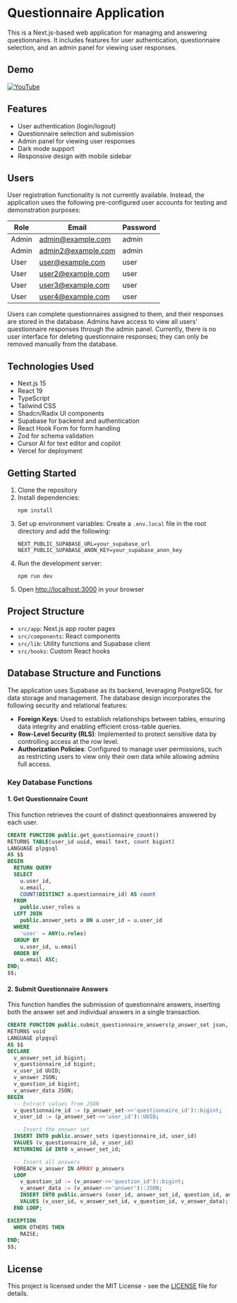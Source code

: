 # Questionnaire Application

This is a Next.js-based web application for managing and answering questionnaires. It includes features for user authentication, questionnaire selection, and an admin panel for viewing user responses.

## Demo

[![YouTube](http://i.ytimg.com/vi/uLdKaj_ffao/hqdefault.jpg)](https://www.youtube.com/watch?v=uLdKaj_ffao)

## Features

-   User authentication (login/logout)
-   Questionnaire selection and submission
-   Admin panel for viewing user responses
-   Dark mode support
-   Responsive design with mobile sidebar

## Users

User registration functionality is not currently available. Instead, the application uses the following pre-configured user accounts for testing and demonstration purposes:

| Role  | Email              | Password |
| ----- | ------------------ | -------- |
| Admin | admin@example.com  | admin    |
| Admin | admin2@example.com | admin    |
| User  | user@example.com   | user     |
| User  | user2@example.com  | user     |
| User  | user3@example.com  | user     |
| User  | user4@example.com  | user     |

Users can complete questionnaires assigned to them, and their responses are stored in the database. Admins have access to view all users' questionnaire responses through the admin panel. Currently, there is no user interface for deleting questionnaire responses; they can only be removed manually from the database.

## Technologies Used

-   Next.js 15
-   React 19
-   TypeScript
-   Tailwind CSS
-   Shadcn/Radix UI components
-   Supabase for backend and authentication
-   React Hook Form for form handling
-   Zod for schema validation
-   Cursor AI for text editor and copilot
-   Vercel for deployment

## Getting Started

1. Clone the repository
2. Install dependencies:
    ```
    npm install
    ```
3. Set up environment variables:
   Create a `.env.local` file in the root directory and add the following:
    ```
    NEXT_PUBLIC_SUPABASE_URL=your_supabase_url
    NEXT_PUBLIC_SUPABASE_ANON_KEY=your_supabase_anon_key
    ```
4. Run the development server:
    ```
    npm run dev
    ```
5. Open [http://localhost:3000](http://localhost:3000) in your browser

## Project Structure

-   `src/app`: Next.js app router pages
-   `src/components`: React components
-   `src/lib`: Utility functions and Supabase client
-   `src/hooks`: Custom React hooks

## Database Structure and Functions

The application uses Supabase as its backend, leveraging PostgreSQL for data storage and management. The database design incorporates the following security and relational features:

-   **Foreign Keys**: Used to establish relationships between tables, ensuring data integrity and enabling efficient cross-table queries.
-   **Row-Level Security (RLS)**: Implemented to protect sensitive data by controlling access at the row level.
-   **Authorization Policies**: Configured to manage user permissions, such as restricting users to view only their own data while allowing admins full access.

### Key Database Functions

#### 1. Get Questionnaire Count

This function retrieves the count of distinct questionnaires answered by each user.

```sql
CREATE FUNCTION public.get_questionnaire_count()
RETURNS TABLE(user_id uuid, email text, count bigint)
LANGUAGE plpgsql
AS $$
BEGIN
  RETURN QUERY
  SELECT
    u.user_id,
    u.email,
    COUNT(DISTINCT a.questionnaire_id) AS count
  FROM
    public.user_roles u
  LEFT JOIN
    public.answer_sets a ON a.user_id = u.user_id
  WHERE
    'user' = ANY(u.roles)
  GROUP BY
    u.user_id, u.email
  ORDER BY
    u.email ASC;
END;
$$;
```

#### 2. Submit Questionnaire Answers

This function handles the submission of questionnaire answers, inserting both the answer set and individual answers in a single transaction.

```sql
CREATE FUNCTION public.submit_questionnaire_answers(p_answer_set json, p_answers json[])
RETURNS void
LANGUAGE plpgsql
AS $$
DECLARE
  v_answer_set_id bigint;
  v_questionnaire_id bigint;
  v_user_id UUID;
  v_answer JSON;
  v_question_id bigint;
  v_answer_data JSON;
BEGIN
  -- Extract values from JSON
  v_questionnaire_id := (p_answer_set->>'questionnaire_id')::bigint;
  v_user_id := (p_answer_set->>'user_id')::UUID;

  -- Insert the answer set
  INSERT INTO public.answer_sets (questionnaire_id, user_id)
  VALUES (v_questionnaire_id, v_user_id)
  RETURNING id INTO v_answer_set_id;

  -- Insert all answers
  FOREACH v_answer IN ARRAY p_answers
  LOOP
    v_question_id := (v_answer->>'question_id')::bigint;
    v_answer_data := (v_answer->>'answer')::JSON;
    INSERT INTO public.answers (user_id, answer_set_id, question_id, answer)
    VALUES (v_user_id, v_answer_set_id, v_question_id, v_answer_data);
  END LOOP;

EXCEPTION
  WHEN OTHERS THEN
    RAISE;
END;
$$;
```

## License

This project is licensed under the MIT License - see the [LICENSE](LICENSE) file for details.
